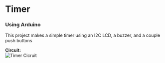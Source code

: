 # Timer
### Using Arduino

This project makes a simple timer using an I2C LCD, a buzzer, and a couple push buttons

**Circuit:**<br>
![Timer Cicruit]("https://github.com/prog-apprentice401/Timer/blob/main/shots/timerCircuit.jpg?raw=true")
